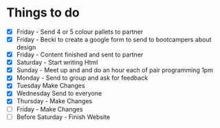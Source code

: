 # Things to do


- [x] Friday - Send 4 or 5 colour pallets to partner
- [x] Friday - Becki to create a google form to send to bootcampers about design  
- [x] Friday - Content finished and sent to partner 
- [x] Saturday - Start writing Html 
- [x] Sunday - Meet up and and do an hour each of pair programming 1pm 
- [x] Monday - Send to group and ask for feedback 
- [x] Tuesday Make Changes
- [x] Wednesday Send to everyone 
- [x] Thursday - Make Changes 
- [ ] Friday - Make Changes
- [ ] Before Saturday - Finish Website 